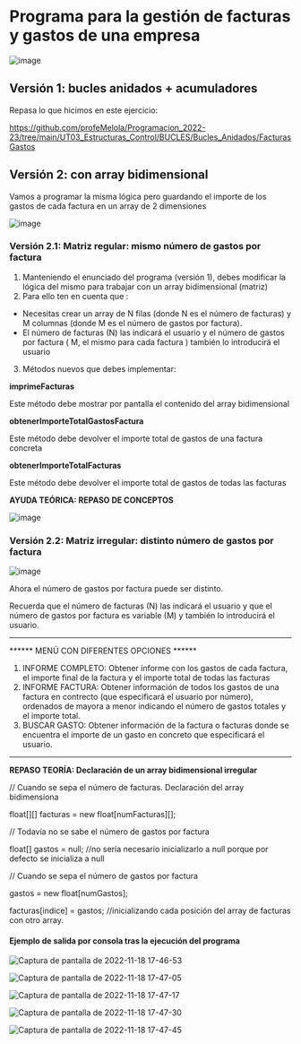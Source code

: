 # Programa para la gestión de facturas y gastos de una empresa

![image](https://user-images.githubusercontent.com/91023374/201478111-63d27b23-3b09-4b16-84db-39ab6fa6f3d5.png)


## Versión 1: bucles anidados + acumuladores

Repasa lo que hicimos en este ejercicio:

https://github.com/profeMelola/Programacion_2022-23/tree/main/UT03_Estructuras_Control/BUCLES/Bucles_Anidados/FacturasGastos

## Versión 2: con array bidimensional

Vamos a programar la misma lógica pero guardando el importe de los gastos de cada factura en un array de 2 dimensiones

![image](https://user-images.githubusercontent.com/91023374/201478297-2c2a075f-7439-4a26-bdab-23e44166d373.png)


### Versión 2.1: Matriz regular: mismo número de gastos por factura

1. Manteniendo el enunciado del programa (versión 1), debes modificar la lógica del mismo para trabajar con un array bidimensional (matriz)
2. Para ello ten en cuenta que :
- Necesitas crear un array de N filas (donde N es el número de facturas) y M columnas (donde M es el número de gastos por factura).
- El número de facturas (N) las indicará el usuario y el número de gastos por factura ( M, el mismo para cada factura ) también lo introducirá el usuario 
3. Métodos nuevos que debes implementar:

**imprimeFacturas**

Este método debe mostrar por pantalla el contenido del array bidimensional


**obtenerImporteTotalGastosFactura**

Este método debe devolver el importe total de gastos de una factura concreta

**obtenerImporteTotalFacturas**

Este método debe devolver el importe total de gastos de todas las facturas


**AYUDA TEÓRICA: REPASO DE CONCEPTOS**

![image](https://user-images.githubusercontent.com/91023374/137719700-dabd81f2-f023-4302-b5d5-00d2602ecb81.png)


### Versión 2.2: Matriz irregular: distinto número de gastos por factura

![image](https://user-images.githubusercontent.com/91023374/201478366-a46423cc-5867-4f3f-9aed-594b3f84fb0a.png)

Ahora el número de gastos por factura puede ser distinto.

Recuerda que el número de facturas (N) las indicará el usuario y que el número de gastos por factura es variable (M) y también lo introducirá el usuario.

******************************************

****** MENÚ CON DIFERENTES OPCIONES ******
1. INFORME COMPLETO: Obtener informe con los gastos de cada factura, el importe final de la factura y el importe total de todas las facturas
2. INFORME FACTURA: Obtener información de todos los gastos de una factura en contrecto (que especificará el usuario por número), ordenados de mayora a menor indicando el número de gastos totales y el importe total.
3. BUSCAR GASTO: Obtener información de la factura o facturas donde se encuentra el importe de un gasto en concreto que especificará el usuario.
****************************************



**REPASO TEORÍA: Declaración de un array bidimensional irregular**

// Cuando se sepa el número de facturas. Declaración del array bidimensiona

float[][] facturas = new float[numFacturas][];

// Todavía no se sabe el  número de gastos por factura

float[] gastos = null; //no sería necesario inicializarlo a null porque por defecto se inicializa a null

// Cuando se sepa el número de gastos por factura

gastos = new float[numGastos];

facturas[indice] = gastos; //inicializando cada posición del array de facturas con otro array.


#### Ejemplo de salida por consola tras la ejecución del programa

![Captura de pantalla de 2022-11-18 17-46-53](https://user-images.githubusercontent.com/91023374/202758101-a1c200cf-e12e-41b2-a6a2-66336b47a971.png)

![Captura de pantalla de 2022-11-18 17-47-05](https://user-images.githubusercontent.com/91023374/202758123-3704bd72-7fa0-45b1-8a8f-e14c23b26738.png)

![Captura de pantalla de 2022-11-18 17-47-17](https://user-images.githubusercontent.com/91023374/202758141-07a1d627-7487-48e6-a05c-3acb94964c03.png)

![Captura de pantalla de 2022-11-18 17-47-30](https://user-images.githubusercontent.com/91023374/202758170-824c28d5-7f60-4f3a-9097-c4b177ff89fe.png)

![Captura de pantalla de 2022-11-18 17-47-45](https://user-images.githubusercontent.com/91023374/202758188-3ca498fc-d77c-4ec1-bef0-002d90fc486c.png)




